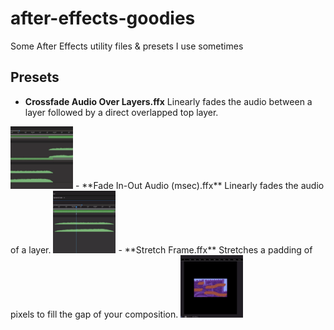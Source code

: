 # after-effects-goodies

Some After Effects utility files & presets I use sometimes

## Presets
- **Crossfade Audio Over Layers.ffx** Linearly fades the audio between a layer followed by a direct overlapped top layer.
<img src="./use-cases/Crossfade%20Audio%20Over%20Layers.gif" width="100" height="100">
- **Fade In-Out Audio (msec).ffx** Linearly fades the audio of a layer.
<img src="./use-cases/Fade%20In-Out%20Audio%20%28msec%29.gif" width="100" height="100">
- **Stretch Frame.ffx** Stretches a padding of pixels to fill the gap of your composition.
<img src="./use-cases/Stretch%20Frame.gif" width="100" height="100">
